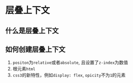 # 层叠上下文

## 什么是层叠上下文

## 如何创建层叠上下文

1. `positon`为`relative`或者`absolute`, 且设置了`z-index`为数值
2. 根元素`html`
3. `css3`的新特性，例如`display: flex`, `opicity`不为`1`的元素

##